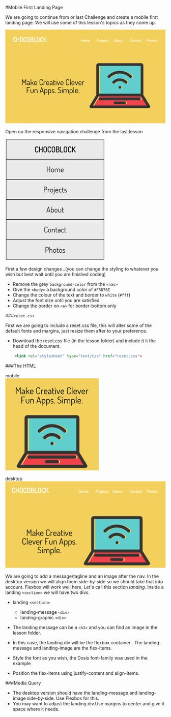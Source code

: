 #Mobile First Landing Page

We are going to continue from or last Challenge and create a mobile first landing page. We will use some of this lesson's topics as they come up.
 
![result](img/result.png)

Open up the responsive navigation challenge from the last lesson

![navbar](img/navbar.png)

First a few design changes _(you can change the styling to whatever you wish but best wait until you are finished coding)

- Remove the grey `background-color` from the `<nav>`
- Give the `<body>` a background color of `#F5D76E` 
- Change the colour of the text and border to `white` (`#fff`)
- Adjust the font size until you are satisfied
- Change the border on `<a>` for border-bottom only
 
###`reset.css` 

First we are going to include a reset.css file, this will alter some of the default fonts and margins, just resize them after to your preference.

- Download the reset.css file (in the lesson folder) and  include it it the head of the document. 

```html
    <link rel="stylesheet" type="text/css" href="reset.css">
```





###The HTML

mobile  
![mobile](img/mobile.png)

desktop  
![desktop](img/desktop.png)

We are going to add a message/tagline and an image after the nav. In the desktop version we will align them side-by-side so we should take that into account. Flexbox will work well here. Let's call this section _landing_.  Inside a landing `<section>` we will have two divs.

- landing `<section>` 
    + landing-message `<div>`
    + landing-graphic `<div>`

- The landing message can be a `<h2>` and you can find an image in the lesson folder.
- In this case, the landing div will be the flexbox container . The landing-message and landing-image are the flex-items.
- Style the font as you wish, the Dosis font-family was used in the example
- Position the flex-items using justify-content and align-items.

###Media Query
- The desktop version should have the landing-message and landing-image side-by-side.  Use Flexbox for this.
- You may want to adjust the landing div.Use margins to center and give it space where it needs.

